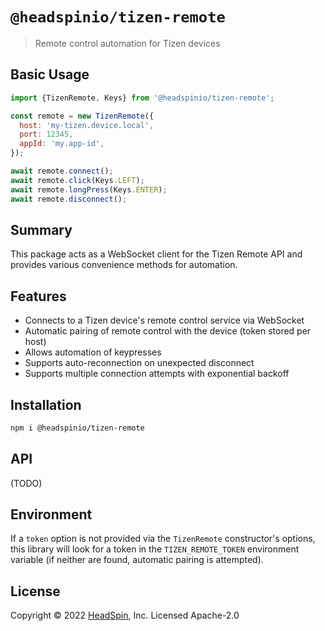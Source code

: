 # `@headspinio/tizen-remote`

> Remote control automation for Tizen devices

## Basic Usage

```js
import {TizenRemote, Keys} from '@headspinio/tizen-remote';

const remote = new TizenRemote({
  host: 'my-tizen.device.local',
  port: 12345,
  appId: 'my.app-id',
});

await remote.connect();
await remote.click(Keys.LEFT);
await remote.longPress(Keys.ENTER);
await remote.disconnect();
```

## Summary

This package acts as a WebSocket client for the Tizen Remote API and provides various convenience methods for automation.

## Features

- Connects to a Tizen device's remote control service via WebSocket
- Automatic pairing of remote control with the device (token stored per host)
- Allows automation of keypresses
- Supports auto-reconnection on unexpected disconnect
- Supports multiple connection attempts with exponential backoff

## Installation

```bash
npm i @headspinio/tizen-remote
```

## API

(TODO)

## Environment

If a `token` option is not provided via the `TizenRemote` constructor's options, this library will look for a token in the `TIZEN_REMOTE_TOKEN` environment variable (if neither are found, automatic pairing is attempted).

## License

Copyright © 2022 [HeadSpin](https://headspin.io), Inc. Licensed Apache-2.0

